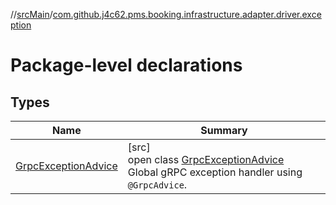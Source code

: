 //[srcMain](../../index.md)/[com.github.j4c62.pms.booking.infrastructure.adapter.driver.exception](index.md)

# Package-level declarations

## Types

| Name                                                   | Summary                                                                                                                          |
|--------------------------------------------------------|----------------------------------------------------------------------------------------------------------------------------------|
| [GrpcExceptionAdvice](-grpc-exception-advice/index.md) | [src]<br>open class [GrpcExceptionAdvice](-grpc-exception-advice/index.md)<br>Global gRPC exception handler using `@GrpcAdvice`. |